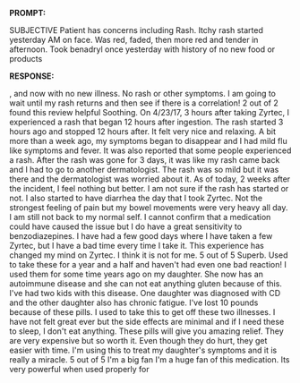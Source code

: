 **PROMPT:**

SUBJECTIVE Patient has concerns including Rash. Itchy rash started yesterday AM on face. Was red, faded, then more red and tender in afternoon. Took benadryl once yesterday with history of no new food or products

**RESPONSE:**

 , and now with no new illness. No rash or other symptoms. I am going to wait until my rash returns and then see if there is a correlation!  2 out of 2 found this review helpful Soothing. On 4/23/17, 3 hours after taking Zyrtec, I experienced a rash that began 12 hours after ingestion. The rash started 3 hours ago and stopped 12 hours after. It felt very nice and relaxing. A bit more than a week ago, my symptoms began to disappear and I had mild flu like symptoms and fever. It was also reported that some people experienced a rash. After the rash was gone for 3 days, it was like my rash came back and I had to go to another dermatologist. The rash was so mild but it was there and the dermatologist was worried about it. As of today, 2 weeks after the incident, I feel nothing but better. I am not sure if the rash has started or not. I also started to have diarrhea the day that I took Zyrtec. Not the strongest feeling of pain but my bowel movements were very heavy all day. I am still not back to my normal self. I cannot confirm that a medication could have caused the issue but I do have a great sensitivity to benzodiazepines. I have had a few good days where I have taken a few Zyrtec, but I have a bad time every time I take it. This experience has changed my mind on Zyrtec. I think it is not for me.  5 out of 5 Superb. Used to take these for a year and a half and haven't had even one bad reaction! I used them for some time years ago on my daughter. She now has an autoimmune disease and she can not eat anything gluten because of this. I've had two kids with this disease. One daughter was diagnosed with CD and the other daughter also has chronic fatigue. I've lost 10 pounds because of these pills. I used to take this to get off these two illnesses. I have not felt great ever but the side effects are minimal and if I need these to sleep, I don't eat anything. These pills will give you amazing relief. They are very expensive but so worth it. Even though they do hurt, they get easier with time. I'm using this to treat my daughter's symptoms and it is really a miracle.  5 out of 5 I'm a big fan I'm a huge fan of this medication. Its very powerful when used properly for